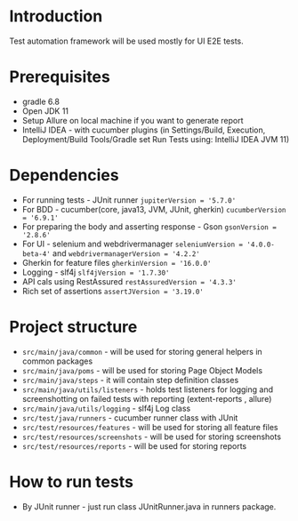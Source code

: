 # Introduction
Test automation framework will be used mostly for UI E2E tests.

# Prerequisites
* gradle 6.8
* Open JDK 11
* Setup Allure on local machine if you want to generate report
* IntelliJ IDEA - with cucumber plugins (in Settings/Build, Execution, Deployment/Build Tools/Gradle set Run Tests using: IntelliJ IDEA JVM 11)

# Dependencies
* For running tests - JUnit runner `jupiterVersion = '5.7.0'`
* For BDD - cucumber(core, java13, JVM, JUnit, gherkin) `cucumberVersion = '6.9.1'`
* For preparing the body and asserting response - Gson `gsonVersion = '2.8.6'`
* For UI - selenium and webdrivermanager `seleniumVersion = '4.0.0-beta-4'` and `webdrivermanagerVersion = '4.2.2'`
* Gherkin for feature files `gherkinVersion = '16.0.0'`
* Logging - slf4j `slf4jVersion = '1.7.30'`
* API cals using RestAssured `restAssuredVersion = '4.3.3'`
* Rich set of assertions `assertJVersion = '3.19.0'`

# Project structure
* `src/main/java/common` - will be used for storing general helpers in common packages
* `src/main/java/poms` - will be used for storing Page Object Models
* `src/main/java/steps` - it will contain step definition classes
* `src/main/java/utils/listeners` - holds test listeners for logging and screenshotting on failed tests with reporting (extent-reports , allure)
* `src/main/java/utils/logging` - slf4j Log class
* `src/test/java/runners` - cucumber runner class with JUnit
* `src/test/resources/features` - will be used for storing all feature files
* `src/test/resources/screenshots` - will be used for storing screenshots
* `src/test/resources/reports` - will be used for storing reports

# How to run tests
* By JUnit runner - just run class JUnitRunner.java in runners package.